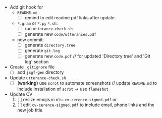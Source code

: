 - Add git hook for
    - `README.md`:
      - [ ] remind to edit readme.pdf links after update.
    - `*.gram` or `*.py` `*.sh`:
      - [ ] run `utterance-check.sh`
      - [ ] generate new `code/utterances.pdf`
    - new commit:
      - [ ] generate `directory.tree`
      - [ ] generate `git.log`
      - [ ] generate new `code.pdf` // for updated 'Directory tree' and 'Git log' section
- Create `.gitignore` file
  - [ ] add `jsgf-gen` directory 
- Update `utterance-check.sh`
  - [ ] **(working)** use `scrot` to automate screenshots // update `README.md` to include installation of `scrot` -> use `flameshot`
- Update CV
  1. [ ] resize emojis in `nlu-cv-cerence-signed.pdf` or
  2. [ ] edit `cv-cerence-signed.pdf` to include email, phone links and the new job title.